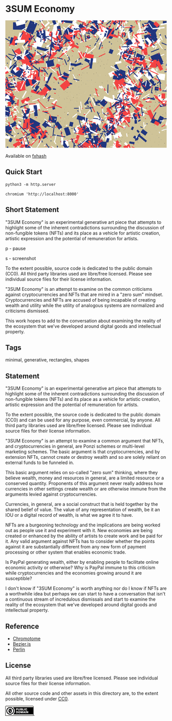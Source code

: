 3SUM Economy
===

[![screenshot](../img/3sum_economy.png)](https://github.com/abetusk/iao/tree/main/3sum-economy)

Available on [fxhash](https://www.fxhash.xyz/generative/slug/3sum-economy)

Quick Start
---

```
python3 -m http.server
```

```
chromium 'http://localhost:8000'
```

Short Statement
---

"3SUM Economy" is an experimental generative art piece that attempts to highlight some of the inherent contradictions surrounding the discussion of non-fungible tokens (NFTs) and its place as a vehicle for artistic creation, artistic expression and the potential of remuneration for artists.

p - pause

s - screenshot

To the extent possible, source code is dedicated to the public domain (CC0). All third party libraries used are libre/free licensed. Please see individual source files for their license information.

"3SUM Economy" is an attempt to examine on the common criticisms against cryptocurrencies and NFTs that are mired in a "zero sum" mindset.  Cryptocurrencies and NFTs are accused of being incapable of creating wealth and utility while the utility of analogous systems are normalized and criticisms dismissed.

This work hopes to add to the conversation about examining the reality of the ecosystem that we've developed around digital goods and intellectual property.

Tags
---

minimal, generative, rectangles, shapes

Statement
---

"3SUM Economy" is an experimental generative art piece that
attempts to highlight some of the inherent contradictions
surrounding the discussion of non-fungible tokens (NFTs) and
its place as a vehicle for artistic creation, artistic expression
and the potential of remuneration for artists.

To the extent possible, the source code is dedicated to the public
domain (CC0) and can be used for any purpose, even commercial, by anyone.
All third party libraries used are libre/free licensed.
Please see individual source files for their license information.

"3SUM Economy" is an attempt to examine a common argument that NFTs, and cryptocurrencies
in general, are Ponzi schemes or multi-level marketing schemes.
The basic argument is that cryptocurrencies, and by extension NFTs,
cannot create or destroy wealth and so are solely reliant on
external funds to be funneled in.

This basic argument relies on so-called "zero sum" thinking,
where they believe wealth, money and resources in general, are
a limited resource or a conserved quantity.
Proponents of this argument never really address how currencies
in other settings create wealth or are otherwise immune from
the arguments levied against cryptocurrencies.

Currencies, in general, are a social construct that is held together by
the shared belief of value.
The value of any representation of wealth, be it an IOU or a digital
record of wealth, is what we agree it to have.

NFTs are a burgeoning technology and the implications are being
worked out as people use it and experiment with it.
New economies are being created or enhanced by the ability
of artists to create work and be paid for it.
Any valid argument against NFTs has to consider whether the
points against it are substantially different from any new
form of payment processing or other system that enables economic
trade.

Is PayPal generating wealth, either by enabling people
to facilitate online economic activity or otherwise?
Why is PayPal immune to this criticism while cryptocurrencies
and the economies growing around it are susceptible?

I don't know if "3SUM Economy"
is worth anything nor do I know if NFTs are
a worthwhile idea but perhaps we can start
to have a conversation that isn't a continuous
stream of incredulous dismissals and start to examine
the reality of the ecosystem that we've developed
around digital goods and intellectual property.

Reference
---

* [Chromotome](https://github.com/kgolid/chromotome)
* [Bezier.js](https://github.com/Pomax/bezierjs)
* [Perlin](https://github.com/josephg/noisejs)

License
---

All third party libraries used are libre/free licensed.
Please see individual source files for their license information.

All other source code and other assets in this directory are, to the extent possible, licensed
under [CC0](https://creativecommons.org/publicdomain/zero/1.0/).

![CC0](../img/cc0_88x31.png).
